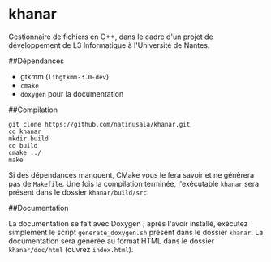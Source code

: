 # khanar

Gestionnaire de fichiers en C++, dans le cadre d'un projet de développement de L3 Informatique à l'Université de Nantes.

##Dépendances

 * gtkmm (`libgtkmm-3.0-dev`)
 * `cmake`
 * `doxygen` pour la documentation
 
##Compilation
```
git clone https://github.com/natinusala/khanar.git
cd khanar
mkdir build
cd build
cmake ../
make
```

Si des dépendances manquent, CMake vous le fera savoir et ne génèrera pas de `Makefile`. Une fois la compilation terminée, l'exécutable `khanar` sera présent dans le dossier `khanar/build/src`.

##Documentation

La documentation se fait avec Doxygen ; après l'avoir installé, exécutez simplement le script `generate_doxygen.sh` présent dans le dossier `khanar`. La documentation sera générée au format HTML dans le dossier `khanar/doc/html` (ouvrez `index.html`).
